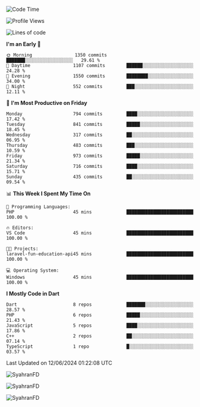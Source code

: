 <!--START_SECTION:waka-->
![Code Time](http://img.shields.io/badge/Code%20Time-317%20hrs%2015%20mins-blue)

![Profile Views](http://img.shields.io/badge/Profile%20Views-0-blue)

![Lines of code](https://img.shields.io/badge/From%20Hello%20World%20I%27ve%20Written-2.3%20million%20lines%20of%20code-blue)

**I'm an Early 🐤** 

```text
🌞 Morning                1350 commits        ███████░░░░░░░░░░░░░░░░░░   29.61 % 
🌆 Daytime                1107 commits        ██████░░░░░░░░░░░░░░░░░░░   24.28 % 
🌃 Evening                1550 commits        ████████░░░░░░░░░░░░░░░░░   34.00 % 
🌙 Night                  552 commits         ███░░░░░░░░░░░░░░░░░░░░░░   12.11 % 
```
📅 **I'm Most Productive on Friday** 

```text
Monday                   794 commits         ████░░░░░░░░░░░░░░░░░░░░░   17.42 % 
Tuesday                  841 commits         █████░░░░░░░░░░░░░░░░░░░░   18.45 % 
Wednesday                317 commits         ██░░░░░░░░░░░░░░░░░░░░░░░   06.95 % 
Thursday                 483 commits         ███░░░░░░░░░░░░░░░░░░░░░░   10.59 % 
Friday                   973 commits         █████░░░░░░░░░░░░░░░░░░░░   21.34 % 
Saturday                 716 commits         ████░░░░░░░░░░░░░░░░░░░░░   15.71 % 
Sunday                   435 commits         ██░░░░░░░░░░░░░░░░░░░░░░░   09.54 % 
```


📊 **This Week I Spent My Time On** 

```text
💬 Programming Languages: 
PHP                      45 mins             █████████████████████████   100.00 % 

🔥 Editors: 
VS Code                  45 mins             █████████████████████████   100.00 % 

🐱‍💻 Projects: 
laravel-fun-education-api45 mins             █████████████████████████   100.00 % 

💻 Operating System: 
Windows                  45 mins             █████████████████████████   100.00 % 
```

**I Mostly Code in Dart** 

```text
Dart                     8 repos             ███████░░░░░░░░░░░░░░░░░░   28.57 % 
PHP                      6 repos             █████░░░░░░░░░░░░░░░░░░░░   21.43 % 
JavaScript               5 repos             ████░░░░░░░░░░░░░░░░░░░░░   17.86 % 
C++                      2 repos             ██░░░░░░░░░░░░░░░░░░░░░░░   07.14 % 
TypeScript               1 repo              █░░░░░░░░░░░░░░░░░░░░░░░░   03.57 % 
```




 Last Updated on 12/06/2024 01:22:08 UTC
<!--END_SECTION:waka-->

<p align="left">
  <img src="https://github-readme-stats.vercel.app/api/top-langs?username=SyahranFD&layout=donut&hide=C%2B%2B,CMake,css&show_icons=true&locale=en&&theme=blueberry" alt="SyahranFD" />
</p>

<p align="left">
  <img src="https://github-readme-stats.vercel.app/api?username=SyahranFD&show_icons=true&locale=en&theme=blueberry" alt="SyahranFD" />
</p>

<p align="left">
  <img src="https://streak-stats.demolab.com/?user=SyahranFD&theme=blueberry" alt="SyahranFD"/>
</p>
